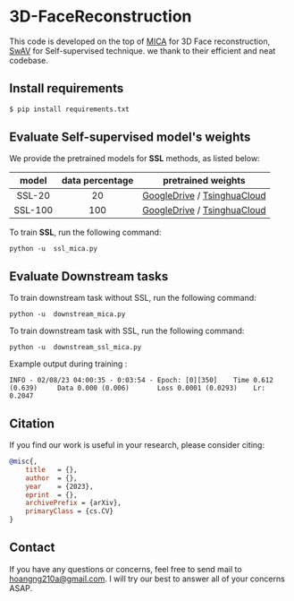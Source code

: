 # 3D-FaceReconstruction


This code is developed on the top of [MICA](https://arxiv.org/pdf/2204.06607) for 3D Face reconstruction, [SwAV](https://arxiv.org/abs/2006.09882) for Self-supervised technique. 
we thank to their efficient and neat codebase. 


## Install requirements 

```bash
$ pip install requirements.txt
```



## Evaluate Self-supervised model's weights 

We provide the pretrained models for **SSL** methods, as listed below: 

| model  | data percentage | pretrained weights |
| :---: | :---: |  :---: |
| SSL-20 | 20  | [GoogleDrive](https://drive.google.com/file/d/1I08oJlXNtDe8jJPxHkroxUi7lYX2lhVc/view?usp=sharing) / [TsinghuaCloud](https://cloud.tsinghua.edu.cn/f/1367349deefc48efa650/) |
| SSL-100 | 100 | [GoogleDrive](https://drive.google.com/file/d/1UUmQqQYY5OInVuXvUgO41Gice93vJ0A7/view?usp=sharing) / [TsinghuaCloud](https://cloud.tsinghua.edu.cn/f/f04b18081e3e4606adb7/) |


To train **SSL**, run the following command:
```
python -u  ssl_mica.py
```

## Evaluate Downstream tasks 
To train downstream task without SSL, run the following command: 
```
python -u  downstream_mica.py
```

To train downstream task with SSL, run the following command: 
```
python -u  downstream_ssl_mica.py
```

Example output during training :
```
INFO - 02/08/23 04:00:35 - 0:03:54 - Epoch: [0][350]    Time 0.612 (0.639)     Data 0.000 (0.006)       Loss 0.0001 (0.0293)    Lr: 0.2047
```

## Citation

If you find our work is useful in your research, please consider citing:

```bibtex
@misc{,
    title   = {}, 
    author  = {},
    year    = {2023},
    eprint  = {},
    archivePrefix = {arXiv},
    primaryClass = {cs.CV}
}
```


## Contact

If you have any questions or concerns, feel free to send mail to [hoangng210a@gmail.com](mailto:hoangng210a@gmail.com).
I will try our best to answer all of your concerns ASAP. 
